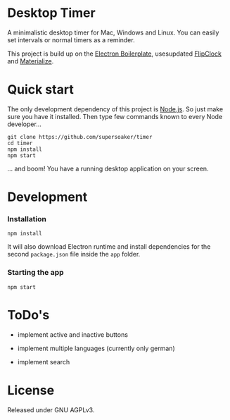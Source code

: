 Desktop Timer
=============

A minimalistic desktop timer for Mac, Windows and Linux. You can easily set intervals or normal timers as a reminder.  

This project is build up on the [Electron Boilerplate](https://github.com/szwacz/electron-boilerplate), usesupdated  [FlipClock](https://github.com/objectivehtml/FlipClock) and [Materialize](https://github.com/Dogfalo/materialize). 

# Quick start
The only development dependency of this project is [Node.js](https://nodejs.org). So just make sure you have it installed.
Then type few commands known to every Node developer...
```
git clone https://github.com/supersoaker/timer
cd timer
npm install
npm start
```
... and boom! You have a running desktop application on your screen.

# Development

### Installation

```
npm install
```
It will also download Electron runtime and install dependencies for the second `package.json` file inside the `app` folder.

### Starting the app

```
npm start
```


# ToDo's

- implement active and inactive buttons

- implement multiple languages (currently only german)

- implement search

# License

Released under GNU AGPLv3.
